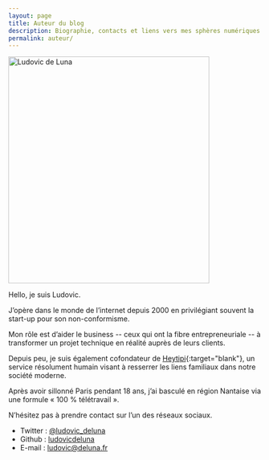 ```yaml
---
layout: page
title: Auteur du blog
description: Biographie, contacts et liens vers mes sphères numériques
permalink: auteur/
---
```


<img class="selfie" src="{{ 'assets/images/selfie.jpg' | absolute_url }}" alt="Ludovic de Luna" width="400" height="452">

Hello, je suis Ludovic.

J’opère dans le monde de l’internet depuis 2000 en privilégiant souvent la start-up pour son non-conformisme.

Mon rôle est d’aider le business -- ceux qui ont la fibre entrepreneuriale -- à transformer un projet technique en réalité auprès de leurs clients.

Depuis peu, je suis également cofondateur de  [Heytipi](http://www.heytipi.com){:target="blank"}, un service résolument humain visant à resserrer les liens familiaux dans notre société moderne.

Après avoir sillonné Paris pendant 18 ans, j’ai basculé en région Nantaise via une formule « 100 % télétravail ».

N’hésitez pas à prendre contact sur l’un des réseaux sociaux.

- Twitter : [@ludovic_deluna](https://twitter.com/ludovic_deluna)
- Github : [ludovicdeluna](https://github.com/ludovicdeluna)
- E-mail : [ludovic@deluna.fr](mailto:ludovic@deluna.fr)
